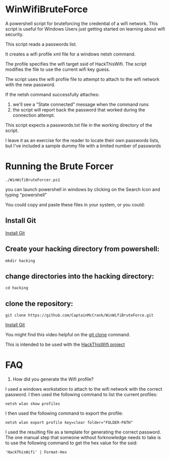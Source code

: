 # WinWifiBruteForce
A powershell script for bruteforcing the credential of a wifi network.  This script is useful for Windows Users just getting started on learning about wifi security.

This script reads a passwords list.  

It creates a wifi profile xml file for a windows netsh command.  

The profile specifies the wifi target ssid of HackThisWifi.  The script modifies the file to use the current wifi key guess.  

The script uses the wifi profile file to attempt to attach to the wifi network with the new password.  

If the netsh command successfully attaches:
1. we'll see a "State connected" message when the command runs 
2. the script will report back the password that worked during the connection attempt.  

This script expects a passwords.txt file in the working directory of the script.  

I leave it as an exercise for the reader to locate their own passwords lists, but I've included a sample dummy file with a limited number of passwords


# Running the Brute Forcer
```
./WinWifiBruteForcer.ps1
```

you can launch powershell in windows by clicking on the Search Icon and typing "powershell"

You could copy and paste these files in your system, or you could:

## Install Git

[Install Git](https://www.github.com/git-guides/install-git)

## Create your hacking directory from powershell:

```
mkdir hacking
```
## change directories into the hacking directory:
```
cd hacking
```
## clone the repository:
```
git clone https://github.com/CaptainMcCrank/WinWifiBruteForce.git  
```
[Install Git](https://www.github.com/git-guides/install-git)

You might find this video helpful on the [git clone](https://youtu.be/aHMPn57ZmJo) command.

This is intended to be used with the [HackThisWifi project](https://hackthiswifi.patrickmccanna.net)




# FAQ
1. How did you generate the Wifi profile?

I used a windows workstation to attach to the wifi network with the correct password.
I then used the following command to list the current profiles:
```
netsh wlan show profiles

```
I then used the following command to export the profile:

```
netsh wlan export profile key=clear folder="FOLDER-PATH"
```

I used the resulting file as a template for generating the correct password.  The one manual step that someone without forknowledge needs to take is to use the following command to get the hex value for the ssid:
```
'HackThisWifi' | Format-Hex
```
